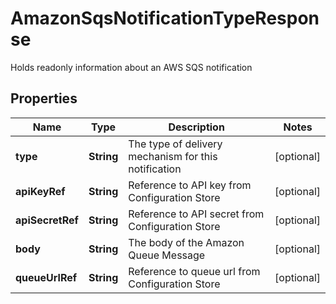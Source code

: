 

# AmazonSqsNotificationTypeResponse

Holds readonly information about an AWS SQS notification

## Properties

| Name | Type | Description | Notes |
|------------ | ------------- | ------------- | -------------|
|**type** | **String** | The type of delivery mechanism for this notification |  [optional] |
|**apiKeyRef** | **String** | Reference to API key from Configuration Store |  [optional] |
|**apiSecretRef** | **String** | Reference to API secret from Configuration Store |  [optional] |
|**body** | **String** | The body of the Amazon Queue Message |  [optional] |
|**queueUrlRef** | **String** | Reference to queue url from Configuration Store |  [optional] |



